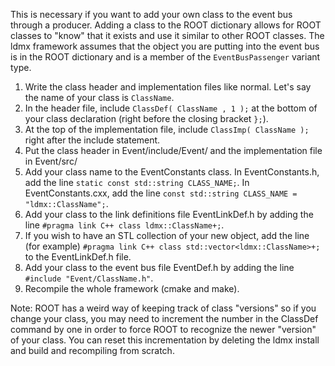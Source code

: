 This is necessary if you want to add your own class to the event bus through a producer. Adding a class to the ROOT dictionary allows for ROOT classes to "know" that it exists and use it similar to other ROOT classes. The ldmx framework assumes that the object you are putting into the event bus is in the ROOT dictionary and is a member of the `EventBusPassenger` variant type.

1. Write the class header and implementation files like normal. Let's say the name of your class is `ClassName`.
2. In the header file, include `ClassDef( ClassName , 1 );` at the bottom of your class declaration (right before the closing bracket `};`).
3. At the top of the implementation file, include `ClassImp( ClassName );` right after the include statement.
4. Put the class header in Event/include/Event/ and the implementation file in Event/src/
5. Add your class name to the EventConstants class. In EventConstants.h, add the line `static const std::string CLASS_NAME;`. In EventConstants.cxx, add the line `const std::string CLASS_NAME = "ldmx::ClassName";`.
6. Add your class to the link definitions file EventLinkDef.h by adding the line `#pragma link C++ class ldmx::ClassName+;`.
7. If you wish to have an STL collection of your new object, add the line (for example) `#pragma link C++ class std::vector<ldmx::ClassName>+;` to the EventLinkDef.h file.
7. Add your class to the event bus file EventDef.h by adding the line `#include "Event/ClassName.h"`.
8. Recompile the whole framework (cmake and make).

Note: ROOT has a weird way of keeping track of class "versions" so if you change your class, you may need to increment the number in the ClassDef command by one in order to force ROOT to recognize the newer "version" of your class. You can reset this incrementation by deleting the ldmx install and build and recompiling from scratch.